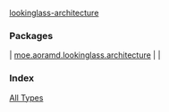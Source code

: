 [lookinglass-architecture](./index.md)

### Packages

| [moe.aoramd.lookinglass.architecture](moe.aoramd.lookinglass.architecture/index.md) |  |

### Index

[All Types](alltypes/index.md)